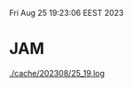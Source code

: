 Fri Aug 25 19:23:06 EEST 2023
# JAM
<a href='./cache/202308/25_19.log'>./cache/202308/25_19.log</a>
